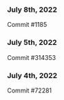 ### July 8th, 2022

Commit #1185

### July 5th, 2022

Commit #314353


### July 4th, 2022

Commit #72281
